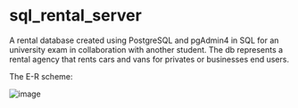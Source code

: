 # sql_rental_server
A rental database created using PostgreSQL and pgAdmin4 in SQL for an university exam in collaboration with another student.
The db represents a rental agency that rents cars and vans for privates or businesses end users.

The E-R scheme:

![image](https://github.com/user-attachments/assets/88c022cf-5931-4bff-95d7-0c83bbc0af19)
